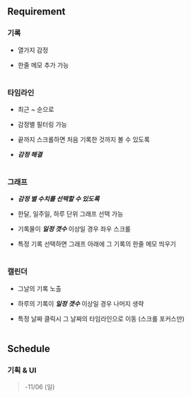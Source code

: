## Requirement


### 기록
* 열가지 감정

* 한줄 메모 추가 가능<BR><BR>

### 타임라인
* 최근 ~ 순으로 

* 감정별 필터링 가능

* 끝까지 스크롤하면 처음 기록한 것까지 볼 수 있도록

* ***감정 해결***<BR><BR>

### 그래프
* ***감정 별 수치를 선택할 수 있도록*** 

* 한달, 일주일, 하루 단위 그래프 선택 가능

* 기록물이 ***일정 갯수*** 이상일 경우 좌우 스크롤

* 특정 기록 선택하면 그래프 아래에 그 기록의 한줄 메모 띄우기<BR><BR>


### 캘린더
* 그날의 기록 노출

* 하루의 기록이 ***일정 갯수*** 이상일 경우 나머지 생략

* 특정 날짜 클릭시 그 날짜의 타임라인으로 이동 (스크롤 포커스만)<BR><BR>

## Schedule

### 기획 & UI 
> -11/06 (일)



